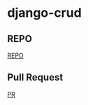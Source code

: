 # django-crud

## REPO
[REPO](https://github.com/issasalman/django-crud)

## Pull Request
[PR](https://github.com/issasalman/django-crud/pull/1)
